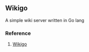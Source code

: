 ## Wikigo
A simple wiki server written in Go lang

### Reference
1. [Wikigo](https://golang.org/doc/articles/wiki/)